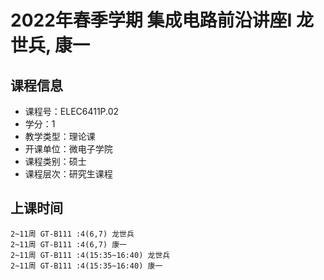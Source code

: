 # 2022年春季学期 集成电路前沿讲座I 龙世兵, 康一






## 课程信息

- 课程号：ELEC6411P.02
- 学分：1
- 教学类型：理论课
- 开课单位：微电子学院
- 课程类别：硕士
- 课程层次：研究生课程

## 上课时间

```
2~11周 GT-B111 :4(6,7) 龙世兵
2~11周 GT-B111 :4(6,7) 康一
2~11周 GT-B111 :4(15:35~16:40) 龙世兵
2~11周 GT-B111 :4(15:35~16:40) 康一
```

